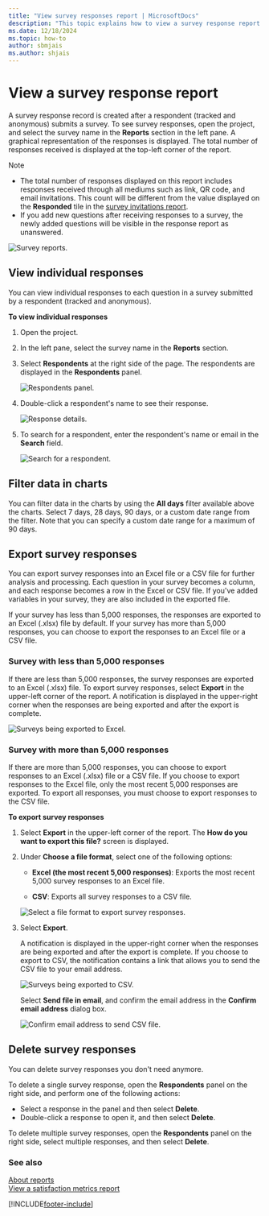 ```yaml
---
title: "View survey responses report | MicrosoftDocs"
description: "This topic explains how to view a survey response report in Dynamics 365 Customer Voice after a respondent (tracked and anonymous) submits a survey."
ms.date: 12/18/2024
ms.topic: how-to
author: sbmjais
ms.author: shjais
---
```


# View a survey response report

A survey response record is created after a respondent (tracked and anonymous) submits a survey. To see survey responses, open the project, and select the survey name in the **Reports** section in the left pane. A graphical representation of the responses is displayed. The total number of responses received is displayed at the top-left corner of the report.

> [!NOTE]
> - The total number of responses displayed on this report includes responses received through all mediums such as link, QR code, and email invitations. This count will be different from the value displayed on the **Responded** tile in the [survey invitations report](view-survey-invite.md).
> - If you add new questions after receiving responses to a survey, the newly added questions will be visible in the response report as unanswered.

![Survey reports.](media/survey-report.png "Survey reports")

## View individual responses

You can view individual responses to each question in a survey submitted by a respondent (tracked and anonymous).

**To view individual responses**

1. Open the project.

2. In the left pane, select the survey name in the **Reports** section.

3. Select **Respondents** at the right side of the page. The respondents are displayed in the **Respondents** panel.

    ![Respondents panel.](media/respondents-panel.png "Respondents panel")

4. Double-click a respondent's name to see their response.

    ![Response details.](media/individual-response.png "Response details")

5. To search for a respondent, enter the respondent's name or email in the **Search** field. 

    ![Search for a respondent.](media/search-respondent.png "Search for a respondent")


## Filter data in charts

You can filter data in the charts by using the **All days** filter available above the charts. Select 7 days, 28 days, 90 days, or a custom date range from the filter. Note that you can specify a custom date range for a maximum of 90 days.

## Export survey responses

You can export survey responses into an Excel file or a CSV file for further analysis and processing. Each question in your survey becomes a column, and each response becomes a row in the Excel or CSV file. If you've added variables in your survey, they are also included in the exported file.

If your survey has less than 5,000 responses, the responses are exported to an Excel (.xlsx) file by default. If your survey has more than 5,000 responses, you can choose to export the responses to an Excel file or a CSV file.

### Survey with less than 5,000 responses

If there are less than 5,000 responses, the survey responses are exported to an Excel (.xlsx) file. To export survey responses, select **Export** in the upper-left corner of the report. A notification is displayed in the upper-right corner when the responses are being exported and after the export is complete.

![Surveys being exported to Excel.](media/export-excel-notif.png "Surveys being exported to Excel")

### Survey with more than 5,000 responses

If there are more than 5,000 responses, you can choose to export responses to an Excel (.xlsx) file or a CSV file. If you choose to export responses to the Excel file, only the most recent 5,000 responses are exported. To export all responses, you must choose to export responses to the CSV file.

**To export survey responses**

1. Select **Export** in the upper-left corner of the report. The **How do you want to export this file?** screen is displayed.

2. Under **Choose a file format**, select one of the following options:

    - **Excel (the most recent 5,000 responses)**: Exports the most recent 5,000 survey responses to an Excel file.

    - **CSV**: Exports all survey responses to a CSV file.

    ![Select a file format to export survey responses.](media/export-file-format.png "Select a file format to export survey responses")

3. Select **Export**.

   A notification is displayed in the upper-right corner when the responses are being exported and after the export is complete. If you choose to export to CSV, the notification contains a link that allows you to send the CSV file to your email address.

   ![Surveys being exported to CSV.](media/export-csv-notif.png "Surveys being exported to CSV")

   Select **Send file in email**, and confirm the email address in the **Confirm email address** dialog box.

   ![Confirm email address to send CSV file.](media/export-email-confirm.png "Confirm email address to send CSV file")

## Delete survey responses 

You can delete survey responses you don't need anymore.

To delete a single survey response, open the **Respondents** panel on the right side, and perform one of the following actions:  
- Select a response in the panel and then select **Delete**.  
- Double-click a response to open it, and then select **Delete**.  

To delete multiple survey responses, open the **Respondents** panel on the right side, select multiple responses, and then select **Delete**.


### See also

[About reports](about-reports.md)<br>
[View a satisfaction metrics report](satisfaction-metrics-report.md)


[!INCLUDE[footer-include](includes/footer-banner.md)]
